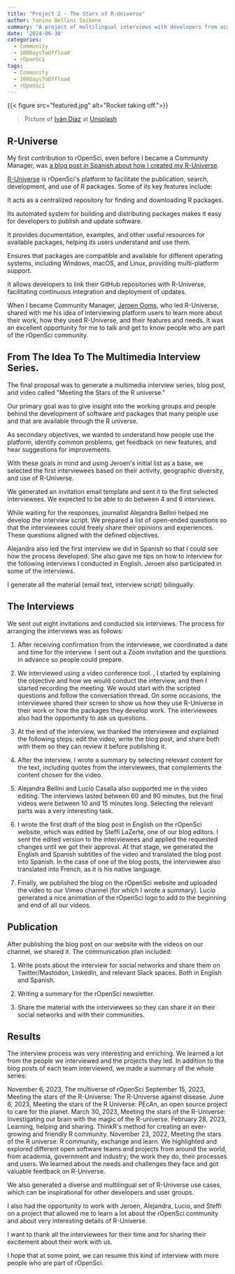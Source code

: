 ```yaml
---
title: "Project 2 - The Stars of R-Universe"
author: Yanina Bellini Saibene
summary: "A project of multilingual interviews with developers from academia, industry and government, who use R-Universe. The details of how we organized them, how we executed the project and what results we obtained." 
date: '2024-06-30'
categories:
  - Community
  - 100DaysToOffload
  - rOpenSci
tags:
  - Community
  - 100DaysToOffload
  - rOpenSci
---
```


{{< figure src="featured.jpg" alt="Rocket taking off.">}}

> Picture of <a href="https://unsplash.com/es/@ivvndiaz?utm_content=creditCopyText&utm_medium=referral&utm_source=unsplash">Iván Díaz</a> at <a href="https://unsplash.com/es/fotos/avion-blanco-y-negro-volando-en-el-cielo-durante-el-dia-YOy-ek-aBR0?utm_content=creditCopyText&utm_medium=referral&utm_source=unsplash">Unsplash</a>
  

## R-Universe

My first contribution to rOpenSci, even before I became a Community Manager, was [a blog post in Spanish about how I created my R-Universe](https://ropensci.org/es/blog/2021/09/21/creando-tu-r-universe/).

[R-Universe](https://ropensci.org/r-universe/) is rOpenSci's platform to facilitate the publication, search, development, and use of R packages. Some of its key features include:

It acts as a centralized repository for finding and downloading R packages.

Its automated system for building and distributing packages makes it easy for developers to publish and update software.

It provides documentation, examples, and other useful resources for available packages, helping its users understand and use them.

Ensures that packages are compatible and available for different operating systems, including Windows, macOS, and Linux, providing multi-platform support.

It allows developers to link their GitHub repositories with R-Universe, facilitating continuous integration and deployment of updates.

When I became Community Manager, [Jeroen Ooms](https://ropensci.org/author/jeroen-ooms/), who led R-Universe, shared with me his idea of interviewing platform users to learn more about their work, how they used R-Universe, and their features and needs. It was an excellent opportunity for me to talk and get to know people who are part of the rOpenSci community.

## From The Idea To The Multimedia Interview Series. 

The final proposal was to generate a multimedia interview series, blog post, and video called "Meeting the Stars of the R universe."

Our primary goal was to give insight into the working groups and people behind the development of software and packages that many people use and that are available through the R universe.

As secondary objectives, we wanted to understand how people use the platform, identify common problems, get feedback on new features, and hear suggestions for improvements.

With these goals in mind and using Jeroen's initial list as a base, we selected the first interviewees based on their activity, geographic diversity, and use of R-Universe.

We generated an invitation email template and sent it to the first selected interviewees. We expected to be able to do between 4 and 6 interviews.

While waiting for the responses, journalist Alejandra Bellini helped me develop the interview script. We prepared a list of open-ended questions so that the interviewees could freely share their opinions and experiences. These questions aligned with the defined objectives.

Alejandra also led the first interview we did in Spanish so that I could see how the process developed. She also gave me tips on how to interview for the following interviews I conducted in English. Jeroen also participated in some of the interviews.

I generate all the material (email text, interview script) bilingually.

## The Interviews 

We sent out eight invitations and conducted six interviews. The process for arranging the interviews was as follows:

1) After receiving confirmation from the interviewee, we coordinated a date and time for the interview. I sent out a Zoom invitation and the questions in advance so people could prepare.

2) We interviewed using a video conference tool. , I started by explaining the objective and how we would conduct the interview, and then I started recording the meeting. We would start with the scripted questions and follow the conversation thread. On some occasions, the interviewee shared their screen to show us how they use R-Universe in their work or how the packages they develop work. The interviewees also had the opportunity to ask us questions.

3) At the end of the interview, we thanked the interviewee and explained the following steps: edit the video, write the blog post, and share both with them so they can review it before publishing it.

4) After the interview, I wrote a summary by selecting relevant content for the text, including quotes from the interviewees, that complements the content chosen for the video.

5) Alejandra Bellini and Lucio Casalla also supported me in the video editing. The interviews lasted between 60 and 90 minutes, but the final videos were between 10 and 15 minutes long. Selecting the relevant parts was a very interesting task.

6) I wrote the first draft of the blog post in English on the rOpenSci website, which was edited by Steffi LaZerte, one of our blog editors. I sent the edited version to the interviewees and applied the requested changes until we got their approval. At that stage, we generated the English and Spanish subtitles of the video and translated the blog post into Spanish. In the case of one of the blog posts, the interviewee also translated into French, as it is his native language.

7) Finally, we published the blog on the rOpenSci website and uploaded the video to our Vimeo channel (for which I wrote a summary). Lucio generated a nice animation of the rOpenSci logo to add to the beginning and end of all our videos.

## Publication 

After publishing the blog post on our website with the videos on our channel, we shared it. The communication plan included:

1) Write posts about the interview for social networks and share them on Twitter/Mastodon, LinkedIn, and relevant Slack spaces. Both in English and Spanish.

2) Writing a summary for the rOpenSci newsletter.

3) Share the material with the interviewees so they can share it on their social networks and with their communities.

## Results 

The interview process was very interesting and enriching. We learned a lot from the people we interviewed and the projects they led. In addition to the blog posts of each team interviewed, we made a summary of the whole series:

November 6, 2023, The multiverse of rOpenSci
September 15, 2023, Meeting the stars of the R-Universe: The R-Universe against disease.
June 6, 2023, Meeting the stars of the R Universe: PEcAn, an open source project to care for the planet.
March 30, 2023, Meeting the stars of the R-Universe: Investigating our brain with the magic of the R-universe.
February 28, 2023, Learning, helping and sharing. ThinkR's method for creating an ever-growing and friendly R community.
November 23, 2022, Meeting the stars of the R universe: R community, exchange and learn.
We highlighted and explored different open software teams and projects from around the world, from academia, government and industry; the work they do, their processes and users. We learned about the needs and challenges they face and got valuable feedback on R-Universe.

We also generated a diverse and multilingual set of R-Universe use cases, which can be inspirational for other developers and user groups.

I also had the opportunity to work with Jeroen, Alejandra, Lucio, and Steffi on a project that allowed me to learn a lot about the rOpenSci community and about very interesting details of R-Universe.

I want to thank all the interviewees for their time and for sharing their excitement about their work with us. 

I hope that at some point, we can resume this kind of interview with more people who are part of rOpenSci.